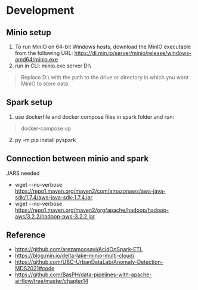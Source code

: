 # Development

## Minio setup
1) To run MinIO on 64-bit Windows hosts, download the MinIO executable from the following URL:
    https://dl.min.io/server/minio/release/windows-amd64/minio.exe
2) run in CLI:
    minio.exe server D:\  
> Replace D:\ with the path to the drive or directory in which you want MinIO to store data   

## Spark setup
1) use dockerfile and docker compose files in spark folder and run: 
> docker-compose up   
2) py -m pip install pyspark

## Connection between minio and spark 
JARS needed
- wget --no-verbose https://repo1.maven.org/maven2/com/amazonaws/aws-java-sdk/1.7.4/aws-java-sdk-1.7.4.jar
- wget --no-verbose https://repo1.maven.org/maven2/org/apache/hadoop/hadoop-aws/3.2.2/hadoop-aws-3.2.2.jar

## Reference
- https://github.com/arezamoosavi/AcidOnSpark-ETL
- https://blog.min.io/delta-lake-minio-multi-cloud/
- https://github.com/UBC-UrbanDataLab/Anomaly-Detection-MDS2021#code
- https://github.com/BasPH/data-pipelines-with-apache-airflow/tree/master/chapter14
